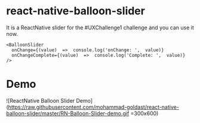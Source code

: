# react-native-balloon-slider

It is a ReactNative slider for the #UXChallenge1 challenge and you can use it now.

    <BalloonSlider
	  onChange={(value)  =>  console.log('onChange: ',  value)}
      onChangeComplete={(value)  =>  console.log('Complete: ',  value)}
	/>
# Demo
![ReactNative Balloon Slider Demo](https://raw.githubusercontent.com/mohammad-goldast/react-native-balloon-slider/master/RN-Balloon-Slider-demo.gif =300x600)

